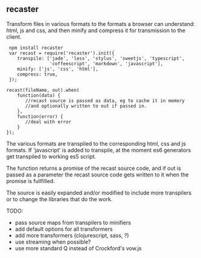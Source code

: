 recaster
----------

Transform files in various formats to the formats a browser can
understand: html, js and css, and then minify and compress it for
transmission to the client.

	 npm install recaster
	 var recast = require('recaster').init({
		transpile: ['jade', 'less', 'stylus', 'sweetjs', 'typescript', 
					'coffeescript', 'markdown', 'javascript'],
		minify: ['js', 'css', 'html'],
		compress: true,
     });

    recast(fileName, out).when(
		function(data) {
		   //recast source is passed as data, eg to cache it in memory 
		   //and optionally written to out if passed in.
		},
		function(error) {
		   //deal with error
		}
    });
	
The various formats are transpiled to the corresponding html, css and
js formats. If 'javascript' is added to transpile, at the moment es6
generators get transpiled to working es5 script.

The function returns a promise of the recast source code, and if out is
passed as a parameter the recast source code gets written to it when the
promise is fullfilled.

The source is easily expanded and/or modified to include more
transpilers or to change the libraries that do the work.

TODO:

* pass source maps from transpilers to minifiers
* add default options for all transformers
* add more transformers (clojurescript, sass, ?)
* use streaming when possible?
* use more standard Q instead of Crockford's vow.js
